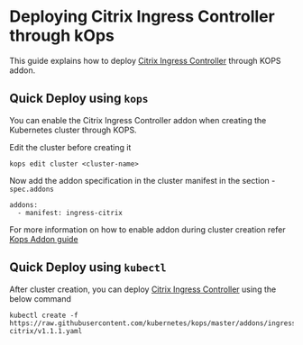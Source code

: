 # Deploying Citrix Ingress Controller through kOps

This guide explains how to deploy [Citrix Ingress Controller](https://github.com/citrix/citrix-k8s-ingress-controller) through KOPS addon.

## Quick Deploy using `kops`

You can enable the Citrix Ingress Controller addon when creating the Kubernetes cluster through KOPS.

Edit the cluster before creating it

```
kops edit cluster <cluster-name>
```

Now add the addon specification in the cluster manifest in the section - `spec.addons`

```
addons:
  - manifest: ingress-citrix

```
For more information on how to enable addon during cluster creation refer [Kops Addon guide](https://github.com/kubernetes/kops/blob/master/docs/operations/addons.md#installing-kubernetes-addons)

## Quick Deploy using `kubectl`

After cluster creation, you can deploy [Citrix Ingress Controller](https://github.com/citrix/citrix-k8s-ingress-controller) using the below command

```
kubectl create -f https://raw.githubusercontent.com/kubernetes/kops/master/addons/ingress-citrix/v1.1.1.yaml
```
